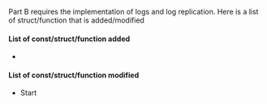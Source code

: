 Part B requires the implementation of logs and log replication. Here is a list of struct/function that is added/modified

#### List of const/struct/function added
*

#### List of const/struct/function modified
* Start
